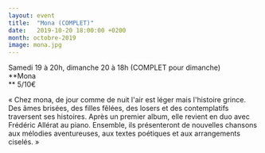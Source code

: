 ```yaml
---
layout: event
title:  "Mona (COMPLET)"
date:   2019-10-20 18:00:00 +0200
month: octobre-2019
image: mona.jpg
---
```




Samedi 19 à 20h, dimanche 20 à 18h (COMPLET pour dimanche)  
**Mona  
** 5/10€

« Chez mona, de jour comme de nuit l'air est léger mais l'histoire grince. Des âmes brisées, des filles fêlées, des losers et des contemplatifs traversent ses histoires. Après un premier album, elle revient en duo avec Frédéric Allérat au piano. Ensemble, ils présenteront de nouvelles chansons aux mélodies aventureuses, aux textes poétiques et aux arrangements ciselés. »